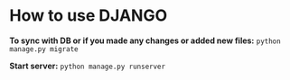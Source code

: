 # How to use DJANGO

**To sync with DB or if you made any changes or added new files:** `python manage.py migrate`

**Start server:** `python manage.py runserver`
